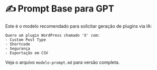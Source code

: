 # ✍️ Prompt Base para GPT

Este é o modelo recomendado para solicitar geração de plugins via IA:

```
Quero um plugin WordPress chamado 'X' com:
- Custom Post Type
- Shortcode
- Segurança
- Exportação em CSV
```

Veja o arquivo `modelo-prompt.md` para versão completa.